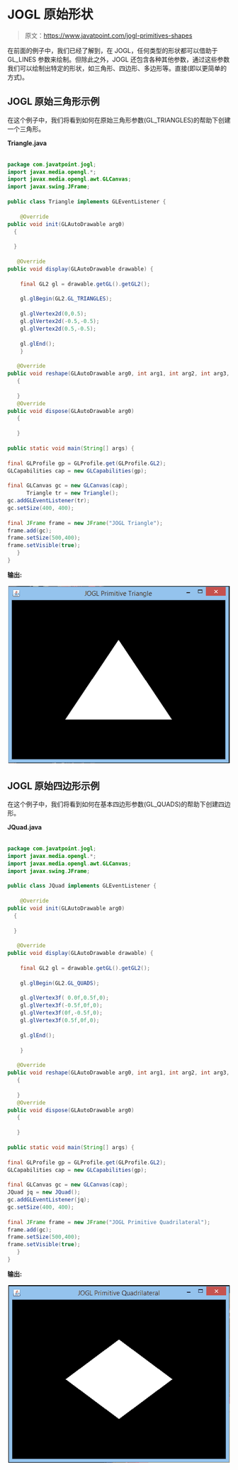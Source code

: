 # JOGL 原始形状

> 原文：<https://www.javatpoint.com/jogl-primitives-shapes>

在前面的例子中，我们已经了解到，在 JOGL，任何类型的形状都可以借助于 GL_LINES 参数来绘制。但除此之外，JOGL 还包含各种其他参数，通过这些参数我们可以绘制出特定的形状，如三角形、四边形、多边形等。直接(即以更简单的方式)。

## JOGL 原始三角形示例

在这个例子中，我们将看到如何在原始三角形参数(GL_TRIANGLES)的帮助下创建一个三角形。

**Triangle.java**

```java

package com.javatpoint.jogl;
import javax.media.opengl.*;
import javax.media.opengl.awt.GLCanvas;
import javax.swing.JFrame;

public class Triangle implements GLEventListener {

	@Override
public void init(GLAutoDrawable arg0) 
  {

  }

   @Override
public void display(GLAutoDrawable drawable) {

	final GL2 gl = drawable.getGL().getGL2();

	gl.glBegin(GL2.GL_TRIANGLES);       

	gl.glVertex2d(0,0.5);
	gl.glVertex2d(-0.5,-0.5);
	gl.glVertex2d(0.5,-0.5);

	gl.glEnd();
	}

   @Override
public void reshape(GLAutoDrawable arg0, int arg1, int arg2, int arg3, int arg4) 
   {	

   }
   @Override
public void dispose(GLAutoDrawable arg0) 
   {

   }

public static void main(String[] args) {

final GLProfile gp = GLProfile.get(GLProfile.GL2);
GLCapabilities cap = new GLCapabilities(gp);

final GLCanvas gc = new GLCanvas(cap);
      Triangle tr = new Triangle();
gc.addGLEventListener(tr);
gc.setSize(400, 400);

final JFrame frame = new JFrame("JOGL Triangle");
frame.add(gc);
frame.setSize(500,400);
frame.setVisible(true);  
   }	
}

```

**输出:**

![JOGL Primitive Shapes Triangle Output](img/8797afdca4c70f62d1d2211c479523e1.png)

## JOGL 原始四边形示例

在这个例子中，我们将看到如何在基本四边形参数(GL_QUADS)的帮助下创建四边形。

**JQuad.java**

```java

package com.javatpoint.jogl;
import javax.media.opengl.*;
import javax.media.opengl.awt.GLCanvas;
import javax.swing.JFrame;

public class JQuad implements GLEventListener {

	@Override
public void init(GLAutoDrawable arg0) 
  {

  }

   @Override
public void display(GLAutoDrawable drawable) {

	final GL2 gl = drawable.getGL().getGL2();

	gl.glBegin(GL2.GL_QUADS);

	gl.glVertex3f( 0.0f,0.5f,0);
	gl.glVertex3f(-0.5f,0f,0);
	gl.glVertex3f(0f,-0.5f,0);
	gl.glVertex3f(0.5f,0f,0);

	gl.glEnd();

	}

   @Override
public void reshape(GLAutoDrawable arg0, int arg1, int arg2, int arg3, int arg4) 
   {	

   }
   @Override
public void dispose(GLAutoDrawable arg0) 
   {

   }

public static void main(String[] args) {

final GLProfile gp = GLProfile.get(GLProfile.GL2);
GLCapabilities cap = new GLCapabilities(gp);

final GLCanvas gc = new GLCanvas(cap);
JQuad jq = new JQuad();
gc.addGLEventListener(jq);
gc.setSize(400, 400);

final JFrame frame = new JFrame("JOGL Primitive Quadrilateral");
frame.add(gc);
frame.setSize(500,400);
frame.setVisible(true);  
   }	
}

```

**输出:**

![JOGL Primitive Shapes Quadrilateral Output](img/5dce7b7cc5f70ba676ffedd80df986a8.png)
